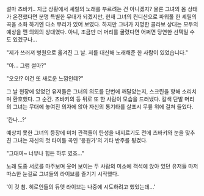 설마 츠바키.. 지금 상황에서 셰릴의 노래를 부르려는 건 아니겠지? 
물론 그녀의 몸 상태가 온전했다면 분명 특별한 무대가 되겠지만, 현재 그녀의 컨디션으로 파워풀 한 셰릴의 곡을 소화 하기엔 다소 무리가 있어 보였다. 
하지만 그녀가 지명한 콜라보 상대는 모두의 예상을 깬 의외의 상대였다. 
아니, 조금만 더 머리를 굴렸다면 어쩌면 당연한 선택일 수도 있겠구나... 

"제가 쓰러져 병원으로 옮겨진 그 날. 저를 대신해 노래해준 한 사람이 있었습니다." 

"아... 그럼 설마?" 

"오오!? 이건 또 새로운 느낌인데?" 

그 날 현장에 있었던 유저들은 그녀의 의도를 단번에 깨달았는지, 스크린을 향해 소리치며 환호했다. 그 순간. 츠바키의 등 뒤로 또 한 사람이 모습을 드러냈다. 
갈색 단발 머리의 그녀는 무대에 놓여진 의자에 앉아 자신의 통기타를 살포시 무릎 위에 걸쳐 들었다. 

'칸나...?' 

예상치 못한 그녀의 등장에 미처 관객들이 탄성을 내지르기도 전에 츠바키와 눈을 맞추친 그녀는 자신의 첫 타이틀 곡인 '응원가'의 기타 반주를 튕겼다. 

"그대여~ 너무나 힘든 하루 였죠..." 

노래 도중 서로를 마주보며 웃어 보이는 두 사람의 미소에 객석에 앉아 있던 유저들 마저 따스한 눈길로 그녀들의 라이브를 즐기기 시작했다. 

'이 것 참. 히로인들의 듀엣 라이브는 나중에 시도하려고 했었는데...' 